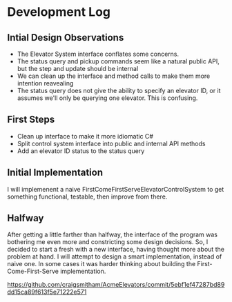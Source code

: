 # Development Log

## Intial Design Observations

* The Elevator System interface conflates some concerns. 
* The status query and pickup commands seem like a natural public API, but the step and update should be internal
* We can clean up the interface and method calls to make them more intention reavealing
* The status query does not give the ability to specify an elevator ID, or it assumes we'll only be querying one elevator. This is confusing. 

## First Steps 

* Clean up interface to make it more idiomatic C#
* Split control system interface into public and internal API methods
* Add an elevator ID status to the status query

## Initial Implementation

I will implemenent a naive FirstComeFirstServeElevatorControlSystem to get something functional, testable, then improve from there.

## Halfway

After getting a little farther than halfway, the interface of the program was bothering me even more and constricting some design decisions. So, I decided to start a fresh with a new interface, having thought more about the problem at hand. I will attempt to design a smart implementation, instead of naive one. In some cases it was harder thinking about building the First-Come-First-Serve implementation.

https://github.com/craigsmitham/AcmeElevators/commit/5ebf1ef47287bd89dd15ca89f613f5e71222e571


